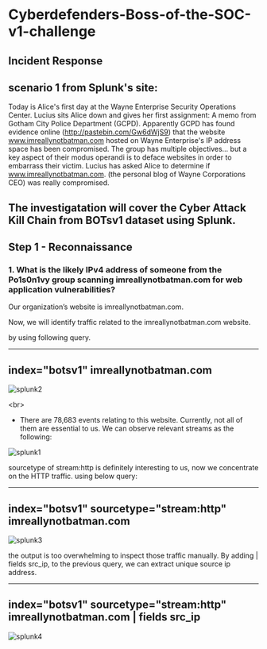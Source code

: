 # Cyberdefenders-Boss-of-the-SOC-v1-challenge

##  Incident Response

## scenario 1 from Splunk's site:

Today is Alice's first day at the Wayne Enterprise Security Operations Center. Lucius sits Alice down and gives her first assignment: A memo from Gotham City Police Department (GCPD). Apparently GCPD has found evidence online (http://pastebin.com/Gw6dWjS9) that the website www.imreallynotbatman.com hosted on Wayne Enterprise's IP address space has been compromised. The group has multiple objectives... but a key aspect of their modus operandi is to deface websites in order to embarrass their victim. Lucius has asked Alice to determine if www.imreallynotbatman.com. (the personal blog of Wayne Corporations CEO) was really compromised.


## The investigatation will cover the Cyber Attack Kill Chain from BOTsv1 dataset using Splunk.

## Step 1 - Reconnaissance

### 1. What is the likely IPv4 address of someone from the Po1s0n1vy group scanning imreallynotbatman.com for web application vulnerabilities?

   Our organization’s website is imreallynotbatman.com.

   Now, we will identify traffic related to the imreallynotbatman.com website.

   by using following query.

   -------------------------------------
   index="botsv1" imreallynotbatman.com
   -------------------------------------

   ![splunk2](https://github.com/user-attachments/assets/a062c715-5d6c-413f-92ee-4602bfee5287)  

<br\>
   - There are 78,683 events relating to this website. Currently, not all of them are essential to us.
     We can observe relevant streams as the following:

   ![splunk1](https://github.com/user-attachments/assets/828bf146-0b10-4e6d-aafe-696dcd848645)



sourcetype of stream:http is definitely interesting to us, now we concentrate on the HTTP traffic.
using below query:

-------------------------------------------------------------
index="botsv1" sourcetype="stream:http" imreallynotbatman.com
-------------------------------------------------------------

![splunk3](https://github.com/user-attachments/assets/7dfec733-bf93-490a-a538-c2b9f56177eb)



the output is too overwhelming to inspect those traffic manually.
By adding | fields src_ip, to the  previous query, we can extract unique source ip address.

-----------------------------------------------------------------------------
index="botsv1" sourcetype="stream:http" imreallynotbatman.com | fields src_ip
-----------------------------------------------------------------------------

![splunk4](https://github.com/user-attachments/assets/91d19c81-12ae-4b6b-b654-6564194d7b9b)











